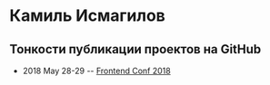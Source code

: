 # Камиль Исмагилов

## Тонкости публикации проектов на GitHub
- 2018 May 28-29 -- [Frontend Conf 2018](https://www.youtube.com/watch?v=YKjCysJKqxc)    
